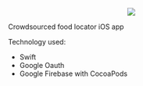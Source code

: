 <p align="center">
<img src="https://i.postimg.cc/BvgFvmJp/logo-1x.jpg"/>
</p>
Crowdsourced food locator iOS app

Technology used:
- Swift
- Google Oauth
- Google Firebase with CocoaPods
